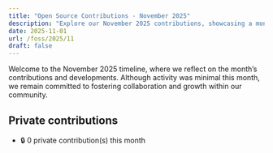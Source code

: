 ```yaml
---
title: "Open Source Contributions - November 2025"
description: "Explore our November 2025 contributions, showcasing a month of growth and collaboration in our community despite a pause in activity."
date: 2025-11-01
url: /foss/2025/11
draft: false
---
```


Welcome to the November 2025 timeline, where we reflect on the month’s contributions and developments. Although activity was minimal this month, we remain committed to fostering collaboration and growth within our community.

## Private contributions

- 🔒 0 private contribution(s) this month

